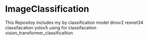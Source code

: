 # ImageClassification
This Repositoy includes my by classification model 
dinov2
resnet34 classifacation 
yolov5 using for classifacation 
vision_transformer_classificaltion 
